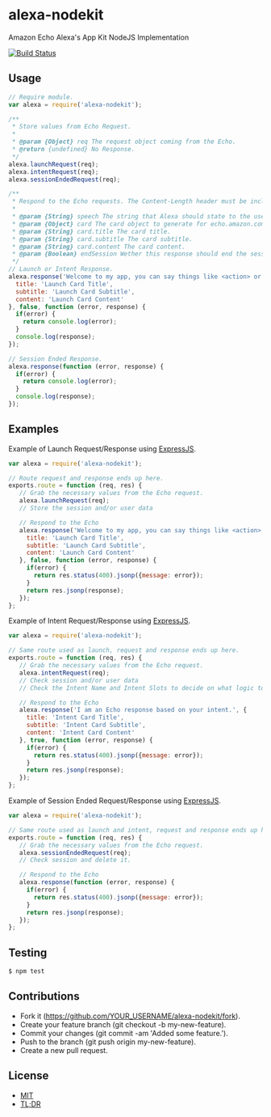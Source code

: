 alexa-nodekit
===========

Amazon Echo Alexa's App Kit NodeJS Implementation

[![Build Status](https://travis-ci.org/brutalhonesty/alexa-nodekit.svg)](https://travis-ci.org/brutalhonesty/alexa-nodekit)

Usage
--------
```javascript
// Require module.
var alexa = require('alexa-nodekit');

/**
 * Store values from Echo Request.
 *
 * @param {Object} req The request object coming from the Echo.
 * @return {undefined} No Response.
 */
alexa.launchRequest(req);
alexa.intentRequest(req);
alexa.sessionEndedRequest(req);

/**
 * Respond to the Echo requests. The Content-Length header must be included in each response.
 *
 * @param {String} speech The string that Alexa should state to the user. Up to 8000 characters and no more than 24 kb.
 * @param {Object} card The card object to generate for echo.amazon.com.
 * @param {String} card.title The card title.
 * @param {String} card.subtitle The card subtitle.
 * @param {String} card.content The card content.
 * @param {Boolean} endSession Wether this response should end the session or not.
 */
// Launch or Intent Response.
alexa.response('Welcome to my app, you can say things like <action> or <action>.', {
  title: 'Launch Card Title',
  subtitle: 'Launch Card Subtitle',
  content: 'Launch Card Content'
}, false, function (error, response) {
  if(error) {
    return console.log(error);
  }
  console.log(response);
});

// Session Ended Response.
alexa.response(function (error, response) {
  if(error) {
    return console.log(error);
  }
  console.log(response);
});
```


Examples
-------------

Example of Launch Request/Response using [ExpressJS](http://expressjs.com/).
```javascript
var alexa = require('alexa-nodekit');

// Route request and response ends up here.
exports.route = function (req, res) {
   // Grab the necessary values from the Echo request.
   alexa.launchRequest(req);
   // Store the session and/or user data

   // Respond to the Echo
   alexa.response('Welcome to my app, you can say things like <action> or <action>.', {
     title: 'Launch Card Title',
     subtitle: 'Launch Card Subtitle',
     content: 'Launch Card Content'
   }, false, function (error, response) {
     if(error) {
       return res.status(400).jsonp({message: error});
     }
     return res.jsonp(response);
   });
};
```

Example of Intent Request/Response using [ExpressJS](http://expressjs.com).
```javascript
var alexa = require('alexa-nodekit');

// Same route used as launch, request and response ends up here.
exports.route = function (req, res) {
   // Grab the necessary values from the Echo request.
   alexa.intentRequest(req);
   // Check session and/or user data
   // Check the Intent Name and Intent Slots to decide on what logic to kick off.

   // Respond to the Echo
   alexa.response('I am an Echo response based on your intent.', {
     title: 'Intent Card Title',
     subtitle: 'Intent Card Subtitle',
     content: 'Intent Card Content'
   }, true, function (error, response) {
     if(error) {
       return res.status(400).jsonp({message: error});
     }
     return res.jsonp(response);
   });
};
```

Example of Session Ended Request/Response using [ExpressJS](http://expressjs.com).
```javascript
var alexa = require('alexa-nodekit');

// Same route used as launch and intent, request and response ends up here.
exports.route = function (req, res) {
   // Grab the necessary values from the Echo request.
   alexa.sessionEndedRequest(req);
   // Check session and delete it.

   // Respond to the Echo
   alexa.response(function (error, response) {
     if(error) {
       return res.status(400).jsonp({message: error});
     }
     return res.jsonp(response);
   });
};
```

Testing
---------

```bash
$ npm test
```

Contributions
-----------------

* Fork it (https://github.com/YOUR_USERNAME/alexa-nodekit/fork).
* Create your feature branch (git checkout -b my-new-feature).
* Commit your changes (git commit -am 'Added some feature.').
* Push to the branch (git push origin my-new-feature).
* Create a new pull request.


License
-----------
* [MIT](http://brutalhonesty.mit-license.org/)
* [TL;DR](https://tldrlegal.com/license/mit-license)